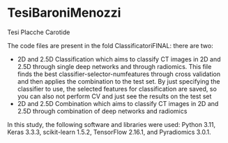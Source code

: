 # TesiBaroniMenozzi
Tesi Placche Carotide


The code files are present in the fold ClassificatoriFINAL:
there are two:
- 2D and 2.5D Classification which aims to classify CT images in 2D and 2.5D through single deep networks and through radiomics. This file finds the best classifier-selector-numfeatures through cross validation and then applies the combination to the test set. By just specifying the classifier to use, the selected features for classification are saved, so you can also not perform CV and just see the results on the test set
-  2D and 2.5D Combination which aims to classify CT images in 2D and 2.5D through combination of deep networks and radiomics


In this study, the following software and libraries were used: Python 3.11, Keras 3.3.3, scikit-learn 1.5.2, TensorFlow 2.16.1, and Pyradiomics 3.0.1.
